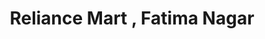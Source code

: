 ---
title: "Reliance Mart , Fatima Nagar"
url: /pune/reliance-mart-fatima-nagar/
shop: Einkaufszentrum
---